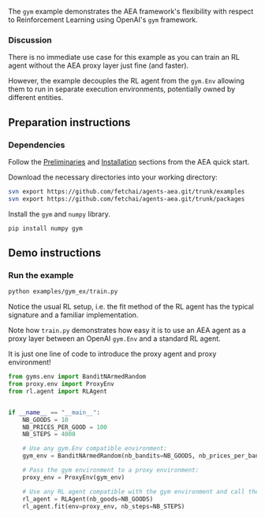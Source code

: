 The `gym` example demonstrates the AEA framework's flexibility with respect to Reinforcement Learning using OpenAI's `gym` framework.

### Discussion

There is no immediate use case for this example as you can train an RL agent without the AEA proxy layer just fine (and faster). 

However, the example decouples the RL agent from the `gym.Env` allowing them to run in separate execution environments, potentially owned by different entities.

## Preparation instructions

### Dependencies

Follow the <a href="../quickstart/#preliminaries">Preliminaries</a> and <a href="../quickstart/#installation">Installation</a> sections from the AEA quick start.

Download the necessary directories into your working directory:
``` bash
svn export https://github.com/fetchai/agents-aea.git/trunk/examples
svn export https://github.com/fetchai/agents-aea.git/trunk/packages
```

Install the `gym` and `numpy` library.

``` bash
pip install numpy gym
```

## Demo instructions

### Run the example

``` bash
python examples/gym_ex/train.py
```

Notice the usual RL setup, i.e. the fit method of the RL agent has the typical signature and a familiar implementation. 

Note how `train.py` demonstrates how easy it is to use an AEA agent as a proxy layer between an OpenAI `gym.Env` and a standard RL agent.

It is just one line of code to introduce the proxy agent and proxy environment!

``` python
from gyms.env import BanditNArmedRandom
from proxy.env import ProxyEnv
from rl.agent import RLAgent


if __name__ == "__main__":
    NB_GOODS = 10
    NB_PRICES_PER_GOOD = 100
    NB_STEPS = 4000

    # Use any gym.Env compatible environment:
    gym_env = BanditNArmedRandom(nb_bandits=NB_GOODS, nb_prices_per_bandit=NB_PRICES_PER_GOOD)

    # Pass the gym environment to a proxy environment:
    proxy_env = ProxyEnv(gym_env)

    # Use any RL agent compatible with the gym environment and call the fit method:
    rl_agent = RLAgent(nb_goods=NB_GOODS)
    rl_agent.fit(env=proxy_env, nb_steps=NB_STEPS)
```
